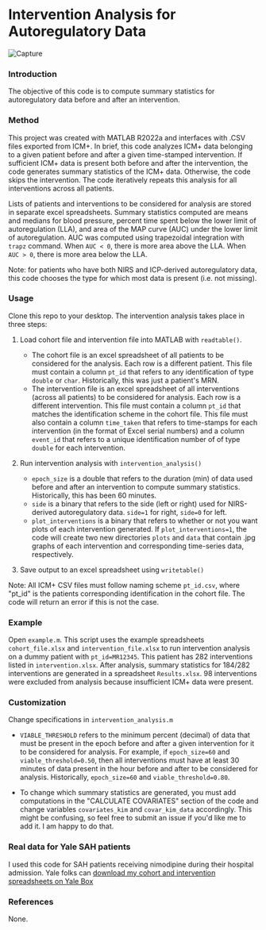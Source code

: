 # Intervention Analysis for Autoregulatory Data
 
![Capture](https://user-images.githubusercontent.com/95881960/174530929-0a0e1c40-0750-4a45-9ad9-0210fd267cb6.PNG)

### Introduction

The objective of this code is to compute summary statistics for autoregulatory data before and after an intervention. 

### Method
This project was created with MATLAB R2022a and interfaces with .CSV files exported from ICM+. In brief, this code analyzes ICM+ data belonging to a given patient before and after a given time-stamped intervention. If sufficient ICM+ data is present both before and after the intervention, the code generates summary statistics of the ICM+ data. Otherwise, the code skips the intervention. The code iteratively repeats this analysis for all interventions across all patients.

Lists of patients and interventions to be considered for analysis are stored in separate excel spreadsheets. Summary statistics computed are means and medians for blood pressure, percent time spent below the lower limit of autoregulation (LLA), and area of the MAP curve (AUC) under the lower limit of autoregulation. AUC was computed using trapezoidal integration with `trapz` command. When `AUC < 0`, there is more area above the LLA. When `AUC > 0`, there is more area below the LLA.

Note: for patients who have both NIRS and ICP-derived autoregulatory data, this code chooses the type for which most data is present (i.e. not missing). 

### Usage
Clone this repo to your desktop. The intervention analysis takes place in three steps:

1. Load cohort file and intervention file into MATLAB with `readtable()`.
   * The cohort file is an excel spreadsheet of all patients to be considered for the analysis. Each row is a different patient. This file must contain a column `pt_id` that refers to any identification of type `double` or `char`. Historically, this was just a patient's MRN. 
   * The intervention file is an excel spreadsheet of all interventions (across all patients) to be considered for analysis. Each row is a different intervention. This file must contain a column      `pt_id` that matches the identification scheme in the cohort file. This file must also contain a column `time_taken` that refers to time-stamps for each intervention (in the format of Excel serial numbers) and a column `event_id` that refers to a unique identification number of of type `double` for each intervention.


2. Run intervention analysis with `intervention_analysis()`
   * `epoch_size` is a double that refers to the duration (min) of data used before and after an intervention to compute summary statistics. Historically, this has been 60 minutes.
   * `side` is a binary that refers to the side (left or right) used for NIRS-derived autoregulatory data. `side=1` for right, `side=0` for left.
   * `plot_interventions` is a binary that refers to whether or not you want plots of each intervention generated. If `plot_interventions=1`, the code will create two new directories `plots` and `data` that contain .jpg graphs of each intervention and corresponding time-series data, respectively.


3. Save output to an excel spreadsheet using `writetable()`

Note: All ICM+ CSV files must follow naming scheme `pt_id.csv`, where "pt_id" is the patients corresponding identification in the cohort file. The code will return an error if this is not the case. 

### Example
Open `example.m`. This script uses the example spreadsheets `cohort_file.xlsx` and `intervention_file.xlsx` to run intervention analysis on a dummy patient with `pt_id=MR12345`. This patient has 282 interventions listed in `intervention.xlsx`. After analysis, summary statistics for 184/282 interventions are generated in a spreadsheet `Results.xlsx`. 98 interventions were excluded from analysis because insufficient ICM+ data were present. 

### Customization
Change specifications in `intervention_analysis.m`
* `VIABLE_THRESHOLD` refers to the minimum percent (decimal) of data that must be present in the epoch before and after a given intervention for it to be considered for analysis. For example, if `epoch_size=60` and `viable_threshold=0.50`, then all interventions must have at least 30 minutes of data present in the hour before and after to be considered for analysis. Historically, `epoch_size=60` and `viable_threshold=0.80`.

* To change which summary statistics are generated, you must add computations in the "CALCULATE COVARIATES" section of the code and change variables `covariates_kim` and `covar_kim_data` accordingly. This might be confusing, so feel free to submit an issue if you'd like me to add it. I am happy to do that.

### Real data for Yale SAH patients

I used this code for SAH patients receiving nimodipine during their hospital admission. Yale folks can [download my cohort and intervention spreadsheets on Yale Box](https://yale.box.com/s/q4rgnzs4injtxjsp5girgekorle5fg19)

### References
None.
